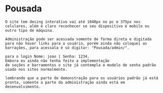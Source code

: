 # Pousada
    O site tem desing interativo vai até 1040px no pc e 375px nos celulares, além é claro reconhecer se seu dispositivo é mobile ou outro tipo de máquina.

    Administração pode ser acessada somente de forma direta e digitada para não haver links para o usuário, porém ainda não coloquei as barrações, para acessala é só digitar: "Pousada/admin/".

    para o login Nome: joao | Senha: 1234.
    Embora eu ainda não tenha feito a implementação
    de seções e barramentos o site já contempla o modelo de senha padrão usado nos sites normalmente.

    lembrando que a parte de demonstração para os usuários padrão já está pronta, somente a parte da administração ainda está em desenvolvimento.

    
